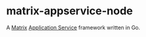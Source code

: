 # matrix-appservice-node
A [Matrix](https://matrix.org) [Application Service](https://matrix.org/docs/guides/application_services.html) framework written in Go.
